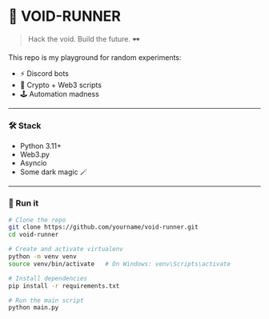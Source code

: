 # 🐍 VOID-RUNNER

> Hack the void. Build the future. 🕶️

This repo is my playground for random experiments:
- ⚡ Discord bots
- 🔮 Crypto + Web3 scripts
- 🕹️ Automation madness

---

### 🛠️ Stack
- Python 3.11+
- Web3.py
- Asyncio
- Some dark magic 🪄

---

### 🚀 Run it

```bash
# Clone the repo
git clone https://github.com/yourname/void-runner.git
cd void-runner

# Create and activate virtualenv
python -m venv venv
source venv/bin/activate   # On Windows: venv\Scripts\activate

# Install dependencies
pip install -r requirements.txt

# Run the main script
python main.py
